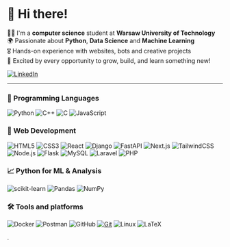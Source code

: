 # 👋 Hi there!

👨‍🦰 I'm a **computer science** student at **Warsaw University of Technology**  
🌍 Passionate about **Python**, **Data Science** and **Machine Learning**  
🎖️ Hands-on experience with websites, bots and creative projects  
🚀 Excited by every opportunity to grow, build, and learn something new!  

[![LinkedIn](https://img.shields.io/badge/LinkedIn-blue?style=for-the-badge&logo=linkedin)](https://www.linkedin.com/in/tomasz-pawlaczyk/)

---

### 🧠 Programming Languages
![Python](https://img.shields.io/badge/Python-3d7ce3?style=for-the-badge&logo=python&logoColor=white)
![C++](https://img.shields.io/badge/C++-00599C?style=for-the-badge&logo=c%2B%2B&logoColor=white)
![C](https://img.shields.io/badge/C-00599C?style=for-the-badge&logo=c&logoColor=white)
![JavaScript](https://img.shields.io/badge/JavaScript-F7DF1E?style=for-the-badge&logo=javascript&logoColor=black)

### 🧭 Web Development
![HTML5](https://img.shields.io/badge/HTML5-E34F26?style=for-the-badge&logo=html5&logoColor=white)
![CSS3](https://img.shields.io/badge/CSS3-1572B6?style=for-the-badge&logo=css3&logoColor=white)
![React](https://img.shields.io/badge/React-20232A?style=for-the-badge&logo=react&logoColor=61DAFB)
![Django](https://img.shields.io/badge/Django-092E20?style=for-the-badge&logo=django&logoColor=white)
![FastAPI](https://img.shields.io/badge/FastAPI-009688?style=for-the-badge&logo=fastapi&logoColor=white)
![Next.js](https://img.shields.io/badge/Next.js-000000?style=for-the-badge&logo=nextdotjs&logoColor=white)
![TailwindCSS](https://img.shields.io/badge/TailwindCSS-38B2AC?style=for-the-badge&logo=tailwindcss&logoColor=white)
![Node.js](https://img.shields.io/badge/Node.js-339933?style=for-the-badge&logo=nodedotjs&logoColor=white)
![Flask](https://img.shields.io/badge/Flask-000000?style=for-the-badge&logo=flask&logoColor=white)
![MySQL](https://img.shields.io/badge/MySQL-4479A1?style=for-the-badge&logo=mysql&logoColor=white)
![Laravel](https://img.shields.io/badge/Laravel-FF2D20?style=for-the-badge&logo=laravel&logoColor=white)
![PHP](https://img.shields.io/badge/PHP-777BB4?style=for-the-badge&logo=php&logoColor=white)

### 📈 Python for ML & Analysis
![scikit-learn](https://img.shields.io/badge/scikit--learn-F7931E?style=for-the-badge&logo=scikit-learn&logoColor=white)
![Pandas](https://img.shields.io/badge/Pandas-150458?style=for-the-badge&logo=pandas&logoColor=white)
![NumPy](https://img.shields.io/badge/NumPy-013243?style=for-the-badge&logo=numpy&logoColor=white)


### 🛠️ Tools and platforms
![Docker](https://img.shields.io/badge/Docker-2496ED?style=for-the-badge&logo=docker&logoColor=white)
![Postman](https://img.shields.io/badge/Postman-FF6C37?style=for-the-badge&logo=postman&logoColor=white)
![GitHub](https://img.shields.io/badge/GitHub-181717?style=for-the-badge&logo=github&logoColor=white)
[![Git](https://img.shields.io/badge/Git-F05032?style=for-the-badge&logo=git&logoColor=white)](https://git-scm.com/)
![Linux](https://img.shields.io/badge/Linux-FCC624?style=for-the-badge&logo=linux&logoColor=black)
![LaTeX](https://img.shields.io/badge/LaTeX-008080?style=for-the-badge&logo=latex&logoColor=white)

.


[//]: # (### 🌍 Languages)
[//]: # (<span><img src="img/uk2.png" width="28" height="28" alt="UK flag" />![English]&#40;https://img.shields.io/badge/-English-0071bd?style=for-the-badge&#41; </span> &nbsp;)
[//]: # (<span><img src="img/german.png" width="28" height="28" alt="UK flag" />![German]&#40;https://img.shields.io/badge/-German-696969?style=for-the-badge&#41; </span> &nbsp;)
[//]: # (<span><img src="img/china.png" width="28" height="28" alt="UK flag" />![Mandarin]&#40;https://img.shields.io/badge/-Mandarin-cf3723?style=for-the-badge&#41; </span> )





[//]: # (<br><br><br><br><br><br><br><br><br><br>)


[//]: # (<style>)

[//]: # (.badge {)

[//]: # (  display: inline-flex;)

[//]: # (  align-items: center;)

[//]: # (  color: white;)

[//]: # (  font-weight: 600;)

[//]: # (  font-family: Arial, sans-serif;)

[//]: # (  font-size: 14px;)

[//]: # (  letter-spacing: 0.08em;)

[//]: # (  padding: 5px 12px;)

[//]: # (  border-radius: 4px;)

[//]: # (  user-select: none;)

[//]: # (  box-shadow: 0 1px 2px rgba&#40;0,0,0,0.2&#41;;)

[//]: # (})

[//]: # ()
[//]: # (.badge img {)

[//]: # (  width: 18px;)

[//]: # (  height: 18px;)

[//]: # (  margin-right: 8px;)

[//]: # (  object-fit: cover;)

[//]: # (})

[//]: # ()
[//]: # (.badge.english {)

[//]: # (  background-color: #3074e3; )

[//]: # (})

[//]: # (.badge.mandarin {)

[//]: # (  background-color: #2b2b2b;)

[//]: # (})

[//]: # (.badge.german {)

[//]: # (  background-color: #f0ad4e;)

[//]: # (})

[//]: # (</style>)

[//]: # ()
[//]: # ()
[//]: # (<span class="badge english">)

[//]: # (  <img src="img/uk.png" alt="UK flag" />)

[//]: # (  English)

[//]: # (</span>)

[//]: # (<span class="badge german">)

[//]: # (  <img src="img/german.png" alt="Germany flag" />)

[//]: # (  Deutsch)

[//]: # (</span>)

[//]: # (<span class="badge mandarin">)

[//]: # (  <img src="img/china.png" alt="Spain flag" />)

[//]: # (  Mandarin)

[//]: # (</span>)
